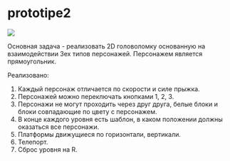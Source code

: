 # prototipe2

![](https://media.giphy.com/media/FD7GIVvdETIIPCM8p4/giphy.gif)<br />

Основная задача - реализовать 2D головоломку основанную на взаимодействии 3ех типов персонажей.
Персонажем является прямоугольник.

Реализовано:
1. Каждый персонаж отличается по скорости и силе прыжка.
2. Персонажей можно переключать кнопками 1, 2, 3.
3. Персонажи не могут проходить через друг друга, белые блоки и блоки совпадающие по цвету с персонажем.
4. В конце каждого уровня есть шаблон, в каком положении должны оказаться все персонажи.
5. Платформы движущиеся по горизонтали, вертикали.
6. Телепорт.
7. Сброс уровня на R.
